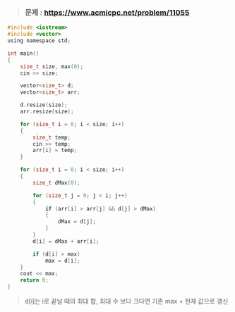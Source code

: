 >### 문제 : https://www.acmicpc.net/problem/11055
````c
#include <iostream>
#include <vector>
using namespace std;

int main()
{
	size_t size, max(0);
	cin >> size;

	vector<size_t> d;
	vector<size_t> arr;

	d.resize(size);
	arr.resize(size);

	for (size_t i = 0; i < size; i++)
	{
		size_t temp;
		cin >> temp;
		arr[i] = temp;
	}

	for (size_t i = 0; i < size; i++)
	{
		size_t dMax(0);

		for (size_t j = 0; j < i; j++)
		{
			if (arr[i] > arr[j] && d[j] > dMax)
			{
				dMax = d[j];
			}
		}
		d[i] = dMax + arr[i];

		if (d[i] > max)
			max = d[i];
	}
	cout << max;
	return 0;
}
````
> d[i]는 i로 끝날 때의 최대 합, 최대 수 보다 크다면 기존 max + 현재 값으로 갱신